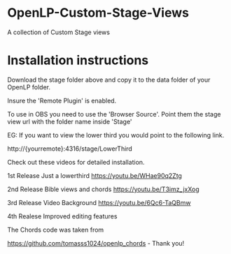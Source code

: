 # OpenLP-Custom-Stage-Views
A collection of Custom Stage views

# Installation instructions

Download the stage folder above and copy it to the data folder of your OpenLP folder. 

Insure the 'Remote Plugin' is enabled. 

To use in OBS you need to use the 'Browser Source'. Point them the stage view url with the folder name inside 'Stage'

EG: If you want to view the lower third you would point to the following link.

  http://{yourremote}:4316/stage/LowerThird
  

Check out these videos for detailed installation. 


1st Release
Just a lowerthird
https://youtu.be/WHae90q2Ztg


2nd Release
Bible views and chords
https://youtu.be/T3imz_jxXog

3rd Release
Video Background
https://youtu.be/6Qc6-TaQBmw

4th Realese
Improved editing features

The Chords code was taken from  

https://github.com/tomasss1024/openlp_chords - Thank you!



